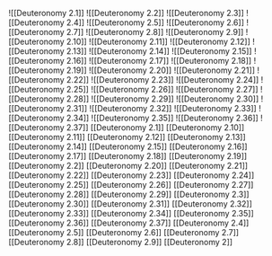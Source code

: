 ![[Deuteronomy 2.1]]
![[Deuteronomy 2.2]]
![[Deuteronomy 2.3]]
![[Deuteronomy 2.4]]
![[Deuteronomy 2.5]]
![[Deuteronomy 2.6]]
![[Deuteronomy 2.7]]
![[Deuteronomy 2.8]]
![[Deuteronomy 2.9]]
![[Deuteronomy 2.10]]
![[Deuteronomy 2.11]]
![[Deuteronomy 2.12]]
![[Deuteronomy 2.13]]
![[Deuteronomy 2.14]]
![[Deuteronomy 2.15]]
![[Deuteronomy 2.16]]
![[Deuteronomy 2.17]]
![[Deuteronomy 2.18]]
![[Deuteronomy 2.19]]
![[Deuteronomy 2.20]]
![[Deuteronomy 2.21]]
![[Deuteronomy 2.22]]
![[Deuteronomy 2.23]]
![[Deuteronomy 2.24]]
![[Deuteronomy 2.25]]
![[Deuteronomy 2.26]]
![[Deuteronomy 2.27]]
![[Deuteronomy 2.28]]
![[Deuteronomy 2.29]]
![[Deuteronomy 2.30]]
![[Deuteronomy 2.31]]
![[Deuteronomy 2.32]]
![[Deuteronomy 2.33]]
![[Deuteronomy 2.34]]
![[Deuteronomy 2.35]]
![[Deuteronomy 2.36]]
![[Deuteronomy 2.37]]
[[Deuteronomy 2.1]]
[[Deuteronomy 2.10]]
[[Deuteronomy 2.11]]
[[Deuteronomy 2.12]]
[[Deuteronomy 2.13]]
[[Deuteronomy 2.14]]
[[Deuteronomy 2.15]]
[[Deuteronomy 2.16]]
[[Deuteronomy 2.17]]
[[Deuteronomy 2.18]]
[[Deuteronomy 2.19]]
[[Deuteronomy 2.2]]
[[Deuteronomy 2.20]]
[[Deuteronomy 2.21]]
[[Deuteronomy 2.22]]
[[Deuteronomy 2.23]]
[[Deuteronomy 2.24]]
[[Deuteronomy 2.25]]
[[Deuteronomy 2.26]]
[[Deuteronomy 2.27]]
[[Deuteronomy 2.28]]
[[Deuteronomy 2.29]]
[[Deuteronomy 2.3]]
[[Deuteronomy 2.30]]
[[Deuteronomy 2.31]]
[[Deuteronomy 2.32]]
[[Deuteronomy 2.33]]
[[Deuteronomy 2.34]]
[[Deuteronomy 2.35]]
[[Deuteronomy 2.36]]
[[Deuteronomy 2.37]]
[[Deuteronomy 2.4]]
[[Deuteronomy 2.5]]
[[Deuteronomy 2.6]]
[[Deuteronomy 2.7]]
[[Deuteronomy 2.8]]
[[Deuteronomy 2.9]]
[[Deuteronomy 2]]

